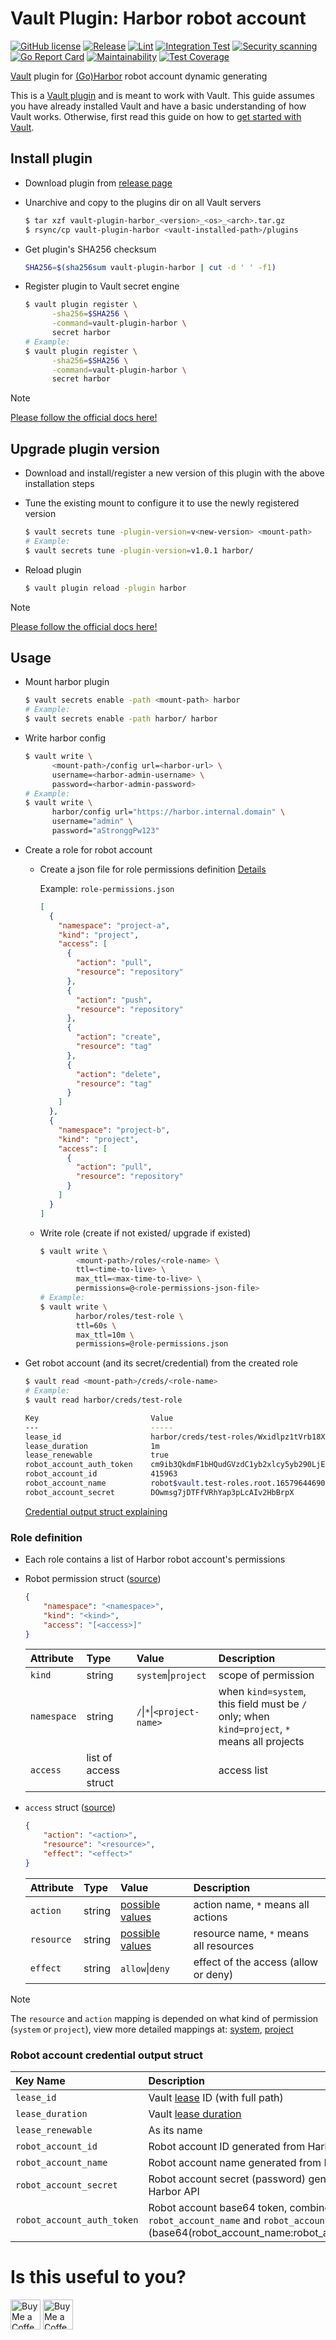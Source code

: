 # Vault Plugin: Harbor robot account
[![GitHub license](https://img.shields.io/github/license/manhtukhang/vault-plugin-harbor.svg)](https://github.com/manhtukhang/vault-plugin-harbor/blob/main/LICENSE)
[![Release](https://img.shields.io/github/release/manhtukhang/vault-plugin-harbor.svg)](https://github.com/manhtukhang/vault-plugin-harbor/releases/latest)
[![Lint](https://github.com/manhtukhang/vault-plugin-harbor/actions/workflows/golangci-lint.yml/badge.svg)](https://github.com/manhtukhang/vault-plugin-harbor/actions/workflows/golangci-lint.yml)
[![Integration Test](https://github.com/manhtukhang/vault-plugin-harbor/actions/workflows/integration-test.yml/badge.svg)](https://github.com/manhtukhang/vault-plugin-harbor/actions/workflows/integration-test.yml)
[![Security scanning](https://github.com/manhtukhang/vault-plugin-harbor/actions/workflows/snyk.yml/badge.svg)](https://github.com/manhtukhang/vault-plugin-harbor/actions/workflows/snyk.yml)
[![Go Report Card](https://goreportcard.com/badge/github.com/manhtukhang/vault-plugin-harbor)](https://goreportcard.com/report/github.com/manhtukhang/vault-plugin-harbor)
[![Maintainability](https://api.codeclimate.com/v1/badges/08cc4f11bf1bbb09b7a0/maintainability)](https://codeclimate.com/github/manhtukhang/vault-plugin-harbor/maintainability)
[![Test Coverage](https://api.codeclimate.com/v1/badges/08cc4f11bf1bbb09b7a0/test_coverage)](https://codeclimate.com/github/manhtukhang/vault-plugin-harbor/test_coverage)

[Vault](https://www.vaultproject.io) plugin for [(Go)Harbor](https://goharbor.io) robot account dynamic generating

This is a [Vault plugin](https://www.vaultproject.io/docs/internals/plugins.html)
and is meant to work with Vault. This guide assumes you have already installed Vault
and have a basic understanding of how Vault works. Otherwise, first read this guide on
how to [get started with Vault](https://www.vaultproject.io/intro/getting-started/install.html).

## Install plugin
- Download plugin from [release page](https://github.com/manhtukhang/vault-plugin-harbor/releases)

- Unarchive and copy to the plugins dir on all Vault servers
  ```bash
  $ tar xzf vault-plugin-harbor_<version>_<os>_<arch>.tar.gz
  $ rsync/cp vault-plugin-harbor <vault-installed-path>/plugins
  ```

- Get plugin's SHA256 checksum
  ```bash
  SHA256=$(sha256sum vault-plugin-harbor | cut -d ' ' -f1)
  ```

- Register plugin to Vault secret engine
  ```bash
  $ vault plugin register \
        -sha256=$SHA256 \
        -command=vault-plugin-harbor \
        secret harbor
  # Example:
  $ vault plugin register \
        -sha256=$SHA256 \
        -command=vault-plugin-harbor \
        secret harbor
  ```

> [!NOTE]
> [Please follow the official docs here!](https://developer.hashicorp.com/vault/docs/plugins/plugin-architecture#plugin-registration)

## Upgrade plugin version
- Download and install/register a new version of this plugin with the above installation steps

- Tune the existing mount to configure it to use the newly registered version
  ```bash
  $ vault secrets tune -plugin-version=v<new-version> <mount-path>
  # Example:
  $ vault secrets tune -plugin-version=v1.0.1 harbor/
  ```

- Reload plugin
  ```bash
  $ vault plugin reload -plugin harbor
  ```

> [!NOTE]
> [Please follow the official docs here!](https://developer.hashicorp.com/vault/docs/upgrading/plugins#upgrading-vault-plugins)

## Usage
- Mount harbor plugin
  ```bash
  $ vault secrets enable -path <mount-path> harbor
  # Example:
  $ vault secrets enable -path harbor/ harbor
  ```

- Write harbor config
  ```bash
  $ vault write \
        <mount-path>/config url=<harbor-url> \
        username=<harbor-admin-username> \
        password=<harbor-admin-password>
  # Example:
  $ vault write \
        harbor/config url="https://harbor.internal.domain" \
        username="admin" \
        password="aStronggPw123"
  ```

- Create a role for robot account

  + Create a json file for role permissions definition [Details](#role-definition)

    Example: `role-permissions.json`
    ```json
    [
      {
        "namespace": "project-a",
        "kind": "project",
        "access": [
          {
            "action": "pull",
            "resource": "repository"
          },
          {
            "action": "push",
            "resource": "repository"
          },
          {
            "action": "create",
            "resource": "tag"
          },
          {
            "action": "delete",
            "resource": "tag"
          }
        ]
      },
      {
        "namespace": "project-b",
        "kind": "project",
        "access": [
          {
            "action": "pull",
            "resource": "repository"
          }
        ]
      }
    ]
    ```

  + Write role (create if not existed/ upgrade if existed)
    ```bash
    $ vault write \
            <mount-path>/roles/<role-name> \
            ttl=<time-to-live> \
            max_ttl=<max-time-to-live> \
            permissions=@<role-permissions-json-file>
    # Example:
    $ vault write \
            harbor/roles/test-role \
            ttl=60s \
            max_ttl=10m \
            permissions=@role-permissions.json
    ```

- Get robot account (and its secret/credential) from the created role
  ```bash
  $ vault read <mount-path>/creds/<role-name>
  # Example:
  $ vault read harbor/creds/test-role

  Key                         Value
  ---                         -----
  lease_id                    harbor/creds/test-roles/Wxidlpz1tVrb18XL7Zg4vPZM
  lease_duration              1m
  lease_renewable             true
  robot_account_auth_token    cm9ib3QkdmF1bHQudGVzdC1yb2xlcy5yb290LjE2NTc5NjQ0NjkwNjkyODkzOTE6RE93bXNnN2pEVEZmVlJoWWFwM3BMY0FJdjJIYkJycFg=
  robot_account_id            415963
  robot_account_name          robot$vault.test-roles.root.1657964469069289391
  robot_account_secret        DOwmsg7jDTFfVRhYap3pLcAIv2HbBrpX
  ```
  [Credential output struct explaining](#robot-account-credential-output-struct)

### Role definition
- Each role contains a list of Harbor robot account's permissions
- Robot permission struct ([source](https://github.com/goharbor/go-client/blob/main/pkg/sdk/v2.0/models/robot_permission.go#L20-L30))
  ```json
  {
      "namespace": "<namespace>",
      "kind": "<kind>",
      "access": "[<access>]"
  }
  ```
  | Attribute | Type | Value | Description |
  |:----------|:-----|:------|:------------|
  | `kind` | string | `system`\|`project` | scope of permission |
  | `namespace` | string | `/`\|`*`\|`<project-name>` | when `kind=system`, this field must be `/` only; when `kind=project`, `*` means all projects |
  | `access` | list of access struct | | access list |

- `access` struct ([source](https://github.com/goharbor/go-client/blob/main/pkg/sdk/v2.0/models/access.go#L18-L28))
  ```json
  {
      "action": "<action>",
      "resource": "<resource>",
      "effect": "<effect>"
  }
  ```
  | Attribute | Type | Value | Description |
  |:----------|:-----|:------|:------------|
  | `action` | string | [possible values](https://github.com/goharbor/harbor/blob/main/src/common/rbac/const.go#L20-L36) | action name, `*` means all actions |
  | `resource` | string | [possible values](https://github.com/goharbor/harbor/blob/main/src/common/rbac/const.go#L39-L81) | resource name, `*` means all resources |
  | `effect` | string | `allow`\|`deny` | effect of the access (allow or deny) |

>[!NOTE]
>The `resource` and `action` mapping is depended on what kind of permission (`system` or `project`),
>view more detailed mappings at: [system](https://github.com/goharbor/harbor/blob/main/src/common/rbac/const.go#L85-L155), [project](https://github.com/goharbor/harbor/blob/main/src/common/rbac/const.go#L156-L229)


### Robot account credential output struct
| Key Name | Description |
|:----|:------------|
| `lease_id` | Vault [lease](https://www.vaultproject.io/docs/concepts/lease) ID (with full path) |
| `lease_duration` | Vault [lease duration](https://www.vaultproject.io/docs/concepts/lease#lease-durations-and-renewal) |
| `lease_renewable` | As its name |
| `robot_account_id` | Robot account ID generated from Harbor API |
| `robot_account_name` | Robot account name generated from Harbor API |
| `robot_account_secret` | Robot account secret (password) generated from Harbor API |
| `robot_account_auth_token` | Robot account base64 token, combined from above `robot_account_name` and `robot_account_secret` (base64(robot_account_name:robot_account_secret))|


# Is this useful to you?
<a href='https://ko-fi.com/manhtukhang' target='_blank'><img height='48' src='https://cdn.ko-fi.com/cdn/kofi3.png?v=3' alt='Buy Me a Coffee at ko-fi.com' style='border:0px;height:48px;' /></a>
<a href='https://www.buymeacoffee.com/manhtukhang' target='_blank'><img height='48' src='https://cdn.buymeacoffee.com/buttons/v2/default-yellow.png' alt='Buy Me a Coffee at buymeacoffee.com' style='height: 48px;' ></a>
